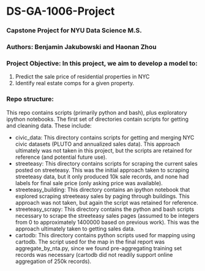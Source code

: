 # DS-GA-1006-Project

### Capstone Project for NYU Data Science M.S.
### Authors: Benjamin Jakubowski and Haonan Zhou

### Project Objective: In this project, we aim to develop a model to:
1. Predict the sale price of residential properties in NYC
2. Identify real estate comps for a given property.


### Repo structure:
This repo contains scripts (primarily python and bash), plus exploratory ipython notebooks. The first set of directories contain scripts for getting and cleaning data. These include:
- civic_data: This directory contains scripts for getting and merging NYC civic datasets (PLUTO and annualized sales data). This approach ultimately was not taken in this project, but the scripts are retained for reference (and potential future use).
- streeteasy: This directory contains scripts for scraping the current sales posted on streeteasy. This was the initial approach taken to scraping streeteasy data, but it only produced 10k sale records, and none had labels for final sale price (only asking price was available).
- streeteasy_building: This directory contains an ipython notebook that explored scraping streeteasy sales by paging through buildings. This approach was not taken, but again the script was retained for reference.
- streeteasy_scrapy: This directory contains the python and bash scripts necessary to scrape the streeteasy sales pages (assumed to be integers from 0 to approximately 1400000 based on previous work). This was the approach ultimately taken to getting sales data.
- cartodb: This directory contains python scripts used for mapping using cartodb. The script used for the map in the final report was aggregate_by_nta.py, since we found pre-aggregating training set records was necessary (cartodb did not readily support online aggregation of 250k records).
